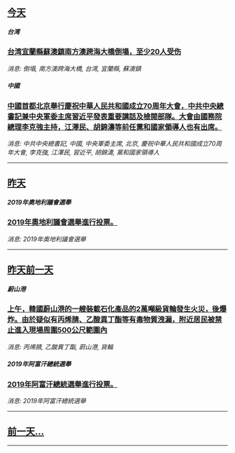 

## [今天](/news/2019/10/1/index.md)

##### 台湾
### [台湾宜蘭縣蘇澳鎮南方澳跨海大橋倒塌，至少20人受伤 ](/news/2019/10/1/台湾宜蘭縣蘇澳鎮南方澳跨海大橋倒塌-至少20人受伤.md)
_消息: 倒塌, 南方澳跨海大橋, 台湾, 宜蘭縣, 蘇澳鎮_

##### 中國
### [中國首都北京舉行慶祝中華人民共和國成立70周年大會，中共中央總書記兼中央軍委主席習近平發表重要講話及檢閱部隊。大會由國務院總理李克強主持，江澤民、胡錦濤等前任黨和國家領導人也有出席。 ](/news/2019/10/1/中國首都北京舉行慶祝中華人民共和國成立70周年大會-中共中央總書記兼中央軍委主席習近平發表重要講話及檢閱部隊-大會由國務.md)
_消息: 中共中央總書記, 中國, 中央軍委主席, 北京, 慶祝中華人民共和國成立70周年大會, 李克強, 江澤民, 習近平, 胡錦濤, 黨和國家領導人_

---

## [昨天](/news/2019/09/29/index.md)

##### 2019年奧地利議會選舉
### [2019年奧地利議會選舉進行投票。 ](/news/2019/09/29/2019年奧地利議會選舉進行投票.md)
_消息: 2019年奧地利議會選舉_

---

## [昨天前一天](/news/2019/09/28/index.md)

##### 蔚山港
### [上午，韓國蔚山港的一艘裝載石化產品的2萬噸級貨輪發生火災，後爆炸。由於疑似有丙烯腈、乙酸異丁酯等有毒物質洩漏，附近居民被禁止進入現場周圍500公尺範圍內 ](/news/2019/09/28/上午-韓國蔚山港的一艘裝載石化產品的2萬噸級貨輪發生火災-後爆炸-由於疑似有丙烯腈-乙酸異丁酯等有毒物質洩漏-附近居民被.md)
_消息: 丙烯腈, 乙酸異丁酯, 蔚山港, 貨輪_

##### 2019年阿富汗總統選舉
### [2019年阿富汗總統選舉進行投票。 ](/news/2019/09/28/2019年阿富汗總統選舉進行投票.md)
_消息: 2019年阿富汗總統選舉_

---

## [前一天...](/news/2019/09/27/index.md)

---

